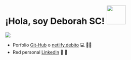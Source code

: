 # ¡Hola, soy Deborah SC! <img src="https://media.giphy.com/media/EWzEo73JzjoOm3ieZG/giphy.gif" width="60">

<img src="https://user-images.githubusercontent.com/63518737/112737016-fe743780-8f35-11eb-8369-984de05d9b71.png">

- Porfolio <a href="https://github.com/sotodeborahcar">Git-Hub</a> o <a href="https://app.netlify.com/teams/sotodeborahcar/overview">netlify.debito</a> 💻 👩‍💻
- Red personal <a href="https://www.linkedin.com/in/deborah-carolina-soto-140987/">LinkedIn</a> 💼 💪
